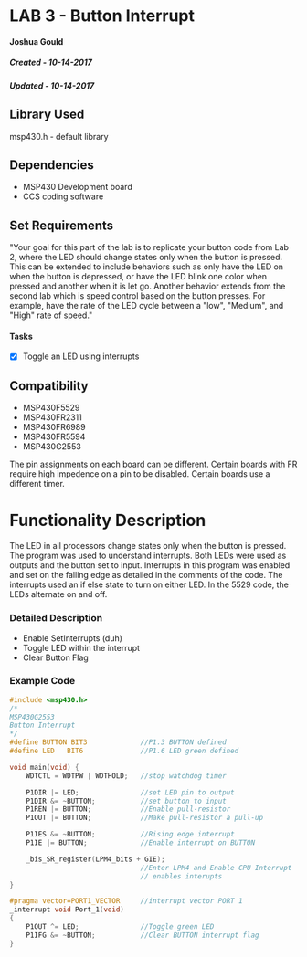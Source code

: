 # LAB 3 - Button Interrupt
#### Joshua Gould
##### Created - 10-14-2017
##### Updated - 10-14-2017

## Library Used
msp430.h - default library

## Dependencies
* MSP430 Development board
* CCS coding software

## Set Requirements
"Your goal for this part of the lab is to replicate your button code from Lab 2, where the LED should change states only when the button is pressed. This can be extended to include behaviors such as only have the LED on when the button is depressed, or have the LED blink one color when pressed and another when it is let go. Another behavior extends from the second lab which is speed control based on the button presses. For example, have the rate of the LED cycle between a "low", "Medium", and "High" rate of speed."

#### Tasks
* [x] Toggle an LED using interrupts

## Compatibility
* MSP430F5529
* MSP430FR2311
* MSP430FR6989
* MSP430FR5594
* MSP430G2553

The pin assignments on each board can be different. Certain boards with FR require high impedence on a pin to be disabled. Certain boards use a different timer.

# Functionality Description
The LED in all processors change states only when the button is pressed. The program was used to understand interrupts. Both LEDs were used as outputs and the button set to input. Interrupts in this program was enabled and set on the falling edge as detailed in the comments of the code. The interrupts used an if else state to turn on either LED. In the 5529 code, the LEDs alternate on and off.

### Detailed Description

* Enable SetInterrupts (duh)
* Toggle LED within the interrupt
* Clear Button Flag

### Example Code
```C
#include <msp430.h>
/*
MSP430G2553
Button Interrupt
*/
#define BUTTON BIT3				//P1.3 BUTTON defined
#define LED   BIT6				//P1.6 LED green defined

void main(void) {
	WDTCTL = WDTPW | WDTHOLD;	//stop watchdog timer

	P1DIR |= LED;				//set LED pin to output
	P1DIR &= ~BUTTON;			//set button to input
	P1REN |= BUTTON;			//Enable pull-resistor
	P1OUT |= BUTTON;			//Make pull-resistor a pull-up

	P1IES &= ~BUTTON;			//Rising edge interrupt
	P1IE |= BUTTON;		 		//Enable interrupt on BUTTON

	_bis_SR_register(LPM4_bits + GIE);
								//Enter LPM4 and Enable CPU Interrupt
								// enables interupts
}

#pragma vector=PORT1_VECTOR		//interrupt vector PORT 1
_interrupt void Port_1(void)
{
	P1OUT ^= LED;				//Toggle green LED
	P1IFG &= ~BUTTON;			//Clear BUTTON interrupt flag
}
```